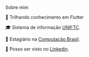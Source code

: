 Sobre mim

🌱   Trilhando conhecimento em Flutter

🎓   Sistema de informação [UNIFTC](https://www.uniftc.edu.br/).

🧩   Estagiário na [Computação Brasil](http://computacaobrasil.com.br/).

🎣   Posso ser visto no [Linkedin](https://www.linkedin.com/in/mateus-moitinho-santos-312b83246/).

<!---
mateusmoitinho/mateusmoitinho is a ✨ special ✨ repository because its `README.md` (this file) appears on your GitHub profile.
You can click the Preview link to take a look at your changes.
--->
